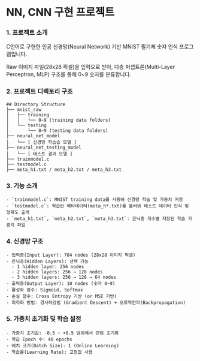 # NN, CNN 구현 프로젝트

### 1. 프로젝트 소개

C언어로 구현한 인공 신경망(Neural Network) 기반 MNIST 필기체 숫자 인식 프로그램입니다.  

Raw 이미지 파일(28x28 픽셀)을 입력으로 받아, 다층 퍼셉트론(Multi-Layer Perceptron, MLP) 구조를 통해 0~9 숫자를 분류합니다.

### 2. 프로젝트 디렉토리 구조
```
## Directory Structure
├── mnist_raw
│   ├── training
│   │   └── 0~9 (training data folders)
│   └── testing
│       └── 0~9 (testing data folders)
├── neural_net_model
│   └── [ 신경망 학습습 모델 ]
├── neural_net_testing_model
│   └── [ 테스트 결과 모델 ]
├── trainmodel.c
├── testmodel.c
├── meta_h1.txt / meta_h2.txt / meta_h3.txt
```

### 3. 기능 소개
```
- `trainmodel.c`: MNIST training data를 사용해 신경망 학습 및 가중치 저장
- `testmodel.c`: 학습된 메타데이터(meta_h*.txt)를 불러와 테스트 데이터 인식 및 정확도 출력
- `meta_h1.txt`, `meta_h2.txt`, `meta_h3.txt`: 은닉층 개수별 저장된 학습 가중치 파일
```

### 4. 신경망 구조
```
- 입력층(Input Layer): 784 nodes (28x28 이미지 픽셀)
- 은닉층(Hidden Layers): 선택 가능
  - 1 hidden layer: 256 nodes
  - 2 hidden layers: 256 → 128 nodes
  - 3 hidden layers: 256 → 128 → 64 nodes
- 출력층(Output Layer): 10 nodes (숫자 0~9)
- 활성화 함수: Sigmoid, Softmax
- 손실 함수: Cross Entropy 기반 (or MSE 기반)
- 최적화 방법: 경사하강법 (Gradient Descent) + 오류역전파(Backpropagation)
```

### 5. 가중치 초기화 및 학습 설정
```
- 가중치 초기값: -0.5 ~ +0.5 범위에서 랜덤 초기화
- 학습 Epoch 수: 40 epochs
- 배치 크기(Batch Size): 1 (Online Learning)
- 학습률(Learning Rate): 고정값 사용
```
